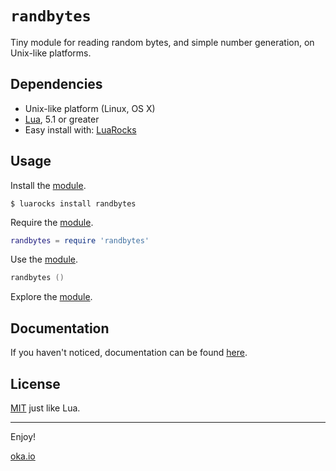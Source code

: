 # `randbytes`

Tiny module for reading random bytes, and simple number generation, on Unix-like platforms.

## Dependencies

- Unix-like platform (Linux, OS X)
- [Lua](http://www.lua.org/), 5.1 or greater
- Easy install with: [LuaRocks](https://luarocks.org/)

## Usage

Install the [module][module-docs].

```shell
$ luarocks install randbytes
```

Require the [module][module-docs].

```lua
randbytes = require 'randbytes'
```

Use the [module][module-docs].

```lua
randbytes ()
```

Explore the [module][module-docs].


## Documentation

If you haven't noticed, documentation can be found [here][module-docs].


## License

[MIT][license] just like Lua.

---

Enjoy!

[oka.io](http://oka.io)

[module-docs]: https://github.com/Okahyphen/randbytes/blob/master/docs/man.md
[license]: https://raw.githubusercontent.com/Okahyphen/randbytes/master/LICENSE
